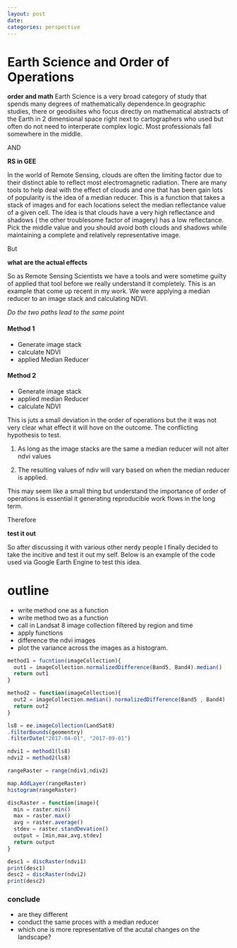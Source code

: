 ```yaml
---
layout: post
date:
categories: perspective
---
```


# Earth Science and Order of Operations

**order and math**
Earth Science is a very broad category of study that spends many degrees of mathematically dependence.In geographic studies, there or geodisites who focus directly on mathematical abstracts of the Earth in 2 dimensional space right next to cartographers who used but often do not need to interperate complex logic. Most professionals fall somewhere in the middle.

AND

**RS in GEE**

In the world of Remote Sensing, clouds are often the limiting factor due to their distinct able to reflect most electromagnetic radiation. There are many tools to help deal with the effect of clouds and one that has been gain lots of popularity is the idea of a median reducer. This is a function that takes a stack of images and for each locations select the median reflectance value of a given cell. The idea is that clouds have a very high reflectance and shadows ( the other troublesome factor of imagery) has a low reflectance. Pick the middle value and you should avoid both clouds and shadows while maintaining a complete and relatively representative image.

But

**what are the actual effects**

So as Remote Sensing Scientists we have a tools and were sometime guilty of applied that tool before we really understand it completely. This is an example that come up recent in my work. We were applying a median reducer to an image stack and calculating NDVI.

*Do the two paths lead to the same point*

#### Method 1
- Generate image stack
- calculate NDVI
- applied Median Reducer

#### Method 2
- Generate image stack
- applied median Reducer
- calculate NDVI

This is juts a small deviation in the order of operations but the it was not very clear what effect it will hove on the outcome. The conflicting hypothesis to test.
1. As long as the image stacks are the same a median reducer will not alter ndvi values

2. The resulting values of ndiv will vary based on
when the median reducer is applied.

This may seem like a small thing but understand the importance of order of operations is essential it generating reproducible work flows in the long term.

Therefore

**test it out**

So after discussing it with various other nerdy people I finally decided to take the incitive and test it out my self. Below is an example of the code used via Google Earth Engine to test this idea.

# outline   
 - write method one as a function
 - write method two as a function
- call in Landsat 8 image collection filtered by region and time
- apply functions  
- difference the ndvi images
- plot the variance across the images as a histogram.  

```javascript
method1 = fucntion(imageCollection){
  out1 = imageCollection.normalizedDifference(Band5, Band4).median()
  return out1
}

method2 = function(imageCollection){
  out2 = imageCollection.median().normalizedDifference(Band5 , Band4)
  return out2
}

ls8 = ee.imageCollection(LandSat8)
.filterBounds(geomentry)
.filterDate("2017-04-01", "2017-09-01")

ndvi1 = method1(ls8)
ndvi2 = method2(ls8)

rangeRaster = range(ndiv1,ndiv2)

map.AddLayer(rangeRaster)
histogram(rangeRaster)

discRaster = function(image){
  min = raster.min()
  max = raster.max()
  avg = raster.average()
  stdev = raster.standDevation()
  output = [min,max,avg,stdev]
  return output
}

desc1 = discRaster(ndvi1)
print(desc1)
desc2 = discRaster(ndvi2)
print(desc2)


```

### conclude
- are they different
- conduct the same proces with a median reducer
- which one is more representative of the acutal changes on the landscape?
